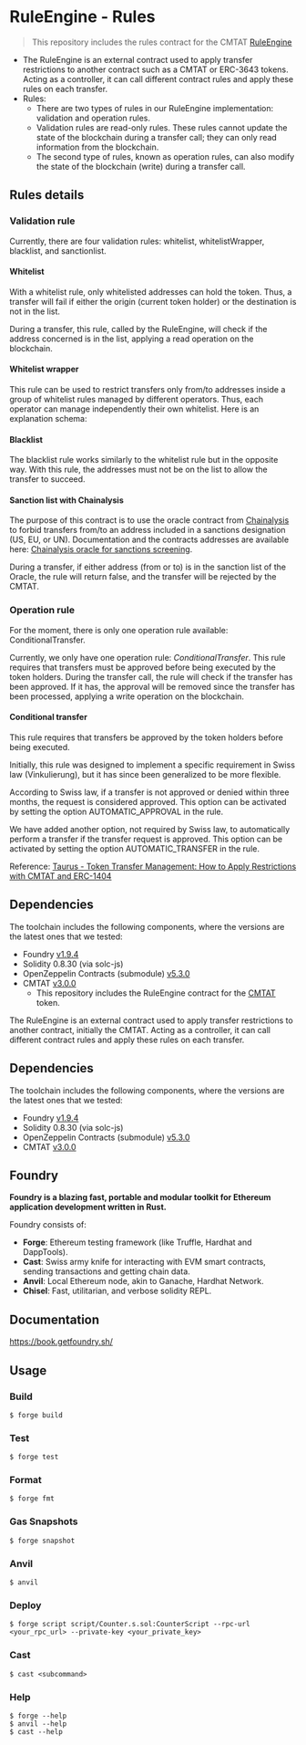 # RuleEngine - Rules

> This repository includes the rules contract for the CMTAT [RuleEngine](https://github.com/CMTA/RuleEngine)

- The RuleEngine is an external contract used to apply transfer restrictions to another contract such as a CMTAT or ERC-3643 tokens. Acting as a controller, it can call different contract rules and apply these rules on each transfer.
- Rules: 
  - There are two types of rules in our RuleEngine implementation: validation and operation rules.
  - Validation rules are read-only rules. These rules cannot update the state of the blockchain during a transfer call; they can only read information from the blockchain.
  - The second type of rules, known as operation rules, can also modify the state of the blockchain (write) during a transfer call. 

## Rules details



### Validation rule

Currently, there are four validation rules: whitelist, whitelistWrapper, blacklist, and sanctionlist.

#### Whitelist

With a whitelist rule, only whitelisted addresses can hold the token. Thus, a transfer will fail if either the origin (current token holder) or the destination is not in the list.

During a transfer, this rule, called by the RuleEngine, will check if the address concerned is in the list, applying a read operation on the blockchain.

#### Whitelist wrapper

This rule can be used to restrict transfers only from/to addresses inside a group of whitelist rules managed by different operators. Thus, each operator can manage independently their own whitelist. Here is an explanation schema:

#### Blacklist

The blacklist rule works similarly to the whitelist rule but in the opposite way. With this rule, the addresses must not be on the list to allow the transfer to succeed.

#### Sanction list with Chainalysis

The purpose of this contract is to use the oracle contract from [Chainalysis](https://www.chainalysis.com/) to forbid transfers from/to an address included in a sanctions designation (US, EU, or UN). Documentation and the contracts addresses are available here: [Chainalysis oracle for sanctions screening](https://go.chainalysis.com/chainalysis-oracle-docs.html).

During a transfer, if either address (from or to) is in the sanction list of the Oracle, the rule will return false, and the transfer will be rejected by the CMTAT.

### Operation rule

For the moment, there is only one operation rule available: ConditionalTransfer.

Currently, we only have one operation rule: *ConditionalTransfer*. This rule requires that transfers must be approved before being executed by the token holders. During the transfer call, the rule will check if the transfer has been approved. If it has, the approval will be removed since the transfer has been processed, applying a write operation on the blockchain.

#### Conditional transfer

This rule requires that transfers be approved by the token holders before being executed.

Initially, this rule was designed to implement a specific requirement in Swiss law (Vinkulierung), but it has since been generalized to be more flexible.

According to Swiss law, if a transfer is not approved or denied within three months, the request is considered approved. This option can be activated by setting the option AUTOMATIC_APPROVAL in the rule.

We have added another option, not required by Swiss law, to automatically perform a transfer if the transfer request is approved. This option can be activated by setting the option AUTOMATIC_TRANSFER in the rule.

Reference: [Taurus - Token Transfer Management: How to Apply Restrictions with CMTAT and ERC-1404](https://www.taurushq.com/blog/token-transfer-management-how-to-apply-restrictions-with-cmtat-and-erc-1404/)

## Dependencies

The toolchain includes the following components, where the versions are the latest ones that we tested:

- Foundry [v1.9.4](https://github.com/foundry-rs/forge-std/releases/tag/v1.9.4)
- Solidity 0.8.30 (via solc-js)
- OpenZeppelin Contracts (submodule) [v5.3.0](https://github.com/OpenZeppelin/openzeppelin-contracts/releases/tag/v5.3.0)
- CMTAT [v3.0.0](https://github.com/CMTA/CMTAT)
  - This repository includes the RuleEngine contract for the [CMTAT](https://github.com/CMTA/CMTAT) token. 


The RuleEngine is an external contract used to apply transfer restrictions to another contract, initially the CMTAT. Acting as a controller, it can call different contract rules and apply these rules on each transfer.

## Dependencies

The toolchain includes the following components, where the versions are the latest ones that we tested:

- Foundry [v1.9.4](https://github.com/foundry-rs/forge-std/releases/tag/v1.9.4)
- Solidity 0.8.30 (via solc-js)
- OpenZeppelin Contracts (submodule) [v5.3.0](https://github.com/OpenZeppelin/openzeppelin-contracts/releases/tag/v5.3.0)
- CMTAT [v3.0.0](https://github.com/CMTA/CMTAT)



## Foundry

**Foundry is a blazing fast, portable and modular toolkit for Ethereum application development written in Rust.**

Foundry consists of:

-   **Forge**: Ethereum testing framework (like Truffle, Hardhat and DappTools).
-   **Cast**: Swiss army knife for interacting with EVM smart contracts, sending transactions and getting chain data.
-   **Anvil**: Local Ethereum node, akin to Ganache, Hardhat Network.
-   **Chisel**: Fast, utilitarian, and verbose solidity REPL.

## Documentation

https://book.getfoundry.sh/

## Usage

### Build

```shell
$ forge build
```

### Test

```shell
$ forge test
```

### Format

```shell
$ forge fmt
```

### Gas Snapshots

```shell
$ forge snapshot
```

### Anvil

```shell
$ anvil
```

### Deploy

```shell
$ forge script script/Counter.s.sol:CounterScript --rpc-url <your_rpc_url> --private-key <your_private_key>
```

### Cast

```shell
$ cast <subcommand>
```

### Help

```shell
$ forge --help
$ anvil --help
$ cast --help
```
